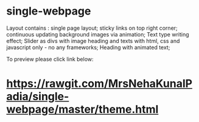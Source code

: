 # single-webpage
Layout contains : 
single page layout;
sticky links on top right corner;
continuous updating background images via animation;
Text type writing effect;
Slider as divs with image heading and texts with html, css and javascript only - no any frameworks;
Heading with animated text;

To preview please click link below:

# https://rawgit.com/MrsNehaKunalPadia/single-webpage/master/theme.html
